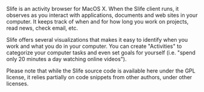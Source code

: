 
Slife is an activity browser for MacOS X. When the Slife client runs, it
observes as you interact with applications, documents and web sites in your
computer. It keeps track of when and for how long you work on projects, read
news, check email, etc.

Slife offers several visualizations that makes it easy to identify when you
work and what you do in your computer. You can create "Activities" to
categorize your computer tasks and even set goals for yourself (i.e. "spend
only 20 minutes a day watching online videos").

Please note that while the Slife source code is available here under the GPL
license, it relies partially on code snippets from other authors, under other
licenses.

